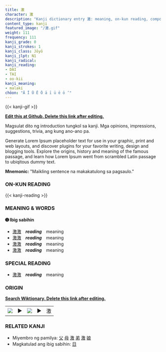 ```yaml
---
title: 激
character: 激
description: "Kanji dictionary entry 激: meaning, on-kun reading, compounds, origin, related kanji"
content_type: kanji
featured_image: "/激.gif"
weight: 111
frequency: 111
kanji_grade: 0
kanji_strokes: 1
kanji_class: Jōyō
kanji_jlpt: N1
kanji_radical: 
kanji_reading: 
- DAI
- TAI
- oo-kii
kanji_meaning:
- malaki
chōon: "Ā Ī Ū Ē Ō ā ī ū ē ō ’"
---
```

[//]: # (Don't edit the line below. Kanji animated GIF code is automatically generated.)
{{< kanji-gif >}}

[//]: # (Edit below this line.)

**[Edit this at Github. Delete this link after editing.](https://github.com/tim0g/tim/tree/main/content/kanji/激/index.md)**

Magsulat dito ng introduction tungkol sa kanji. Mga opinions, impressions, suggestions, trivia, ang kung ano-ano pa.

Generate Lorem Ipsum placeholder text for use in your graphic, print and web layouts, and discover plugins for your favorite writing, design and blogging tools. Explore the origins, history and meaning of the famous passage, and learn how Lorem Ipsum went from scrambled Latin passage to ubiqitous dummy text.
 
**Mnemonic:** "Maikling sentence na makakatulong sa pagsaulo."

### ON-KUN READING

[//]: # (Don't edit the line below. ON-KUN READING code is automatically generated.)
{{< kanji-reading >}}

### MEANING & WORDS

#### ➊ **Ibig sabihin**
  - [激](../激)[激](../激)　***reading***　meaning
  - [激](../激)[激](../激)　***reading***　meaning
  - [激](../激)[激](../激)　***reading***　meaning
  - [激](../激)[激](../激)　***reading***　meaning

### SPECIAL READING
  - [激](../激)[激](../激)　***reading***　meaning

### ORIGIN

**[Search Wiktionary. Delete this link after editing.](https://wiktionary.org/wiki/激)**
<table class="kanji-table"><tr><td>
<img src="60px-激-bronze.svg.png">
</td><td>▶</td><td>
<img src="60px-激-oracle.svg.png">
</td><td>▶</td>
<td class="kanji-origin">激</td>
</tr></table>

### RELATED KANJI
- Miyembro ng pamilya: [父](../父) [母](../母) [激](../激) [弟](../弟) [激](../激) [娘](../娘)
- Magkatulad ang ibig sabihin: [日](../日)
